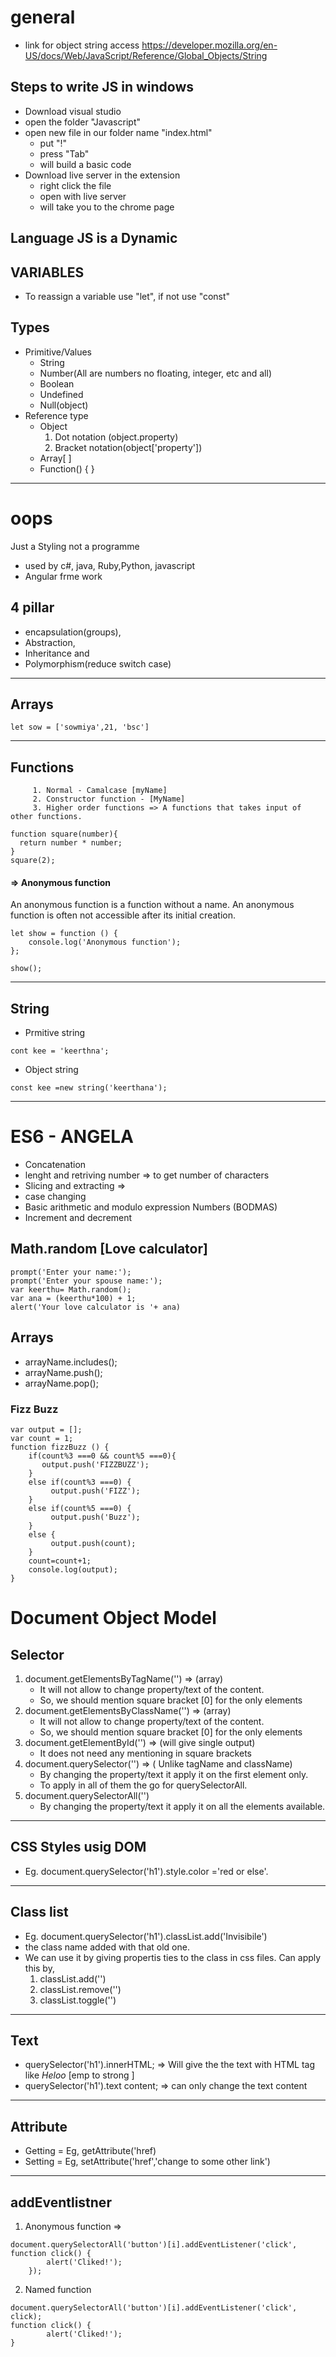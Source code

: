 # general
- link for object string access https://developer.mozilla.org/en-US/docs/Web/JavaScript/Reference/Global_Objects/String
## Steps to write JS in windows
-  Download visual studio
-  open the folder "Javascript"
-  open new file in our folder name "index.html"
   - put "!"
   - press "Tab"
   - will build a basic code
-  Download live server in the extension
   - right click the file
   - open with live server
   - will take you to the chrome page
## Language JS is a Dynamic
## VARIABLES
-  To reassign a variable use "let", if not use "const"
## Types
- Primitive/Values
  - String
  - Number(All are numbers no floating, integer, etc and all)
  - Boolean
  - Undefined
  - Null(object)
- Reference type
  - Object
    1. Dot notation (object.property)
    2. Bracket notation(object['property'])
  - Array[ ]
  - Function() { }
***
#  oops
Just a Styling not a programme
- used by c#, java, Ruby,Python, javascript
- Angular frme work
## 4 pillar
- encapsulation(groups),
- Abstraction,
- Inheritance and
- Polymorphism(reduce switch case)
***
## Arrays
```
let sow = ['sowmiya',21, 'bsc']
```
***
## Functions
         1. Normal - Camalcase [myName]
         2. Constructor function - [MyName]
         3. Higher order functions => A functions that takes input of other functions.
```
function square(number){
  return number * number;
}
square(2); 
```
#### => Anonymous function 
An anonymous function is a function without a name. An anonymous function is often not accessible after its initial creation.
```
let show = function () {
    console.log('Anonymous function');
};

show();
```
***
## String
- Prmitive string
```
cont kee = 'keerthna';
```
-  Object string
```
const kee =new string('keerthana');
```
***

# ES6 - ANGELA
- Concatenation
- lenght and retriving number => to get number of characters
- Slicing and extracting =>
- case changing
- Basic arithmetic and modulo expression Numbers (BODMAS)
- Increment and decrement
## Math.random [Love calculator]
```
prompt('Enter your name:');
prompt('Enter your spouse name:');
var keerthu= Math.random();
var ana = (keerthu*100) + 1;
alert('Your love calculator is '+ ana)
```
## Arrays
   - arrayName.includes();
   - arrayName.push();
   - arrayName.pop();
### Fizz Buzz
```
var output = [];
var count = 1;
function fizzBuzz () {
    if(count%3 ===0 && count%5 ===0){
       output.push('FIZZBUZZ');
    }
    else if(count%3 ===0) {
         output.push('FIZZ');
    }
    else if(count%5 ===0) {
         output.push('Buzz');
    }
    else {
         output.push(count);
    }
    count=count+1;
    console.log(output);
}
```
# Document Object Model
## Selector
1. document.getElementsByTagName('') => (array)
   - It will not allow to change property/text of the content.
   - So, we should mention square bracket [0] for the only elements
2. document.getElementsByClassName('') => (array)
   - It will not allow to change property/text of the content.
   - So, we should mention square bracket [0] for the only elements
3. document.getElementById('') => (will give single output)
   - It does not need any mentioning in square brackets
4. document.querySelector('') => ( Unlike tagName and className)
   - By changing the property/text it apply it on the first element only.
   - To apply in all of them the go for querySelectorAll.
5. document.querySelectorAll('')
   - By changing the property/text it apply it on all the elements available.
***
## CSS Styles usig DOM
- Eg. document.querySelector('h1').style.color ='red or else'.
***
## Class list
- Eg. document.querySelector('h1').classList.add('Invisibile')
- the class name added with that old one.
- We can use it by giving propertis ties to the class in css files. Can apply this by,
     1. classList.add('')
     2. classList.remove('')
     3. classList.toggle('')
***
## Text
- querySelector('h1').innerHTML; => Will give the the text with HTML tag like <em>Heloo</em> [emp to strong ]
- querySelector('h1').text content; => can only change the text content
***
## Attribute
- Getting = Eg, getAttribute('href)
- Setting = Eg, setAttribute('href','change to some other link')
***
## addEventlistner
1. Anonymous function =>
```
document.querySelectorAll('button')[i].addEventListener('click', function click() {
        alert('Cliked!');
    });
```
2. Named function
```
document.querySelectorAll('button')[i].addEventListener('click', click);
function click() {
        alert('Cliked!');
}
```



